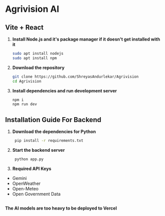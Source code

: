 # Agrivision AI



## Vite + React



1. **Install Node.js and it's package manager if it doesn't get installed with it**

    ```bash
    sudo apt install nodejs
    sudo apt install npm
    ```

2. **Download the repository**

    ```bash
    git clone https://github.com/ShreyasAndurlekar/Agrivision
    cd Agrivision
    ```

3. **Install dependencies and run development server**

    ```bash
    npm i
    npm run dev
    ```

## Installation Guide For Backend 

1. **Download the dependencies for Python**
   ```bash
    pip install -r requirements.txt
    ```
2. **Start the backend server**
   ```bash
    python app.py
    ```

3. **Required API Keys**
- Gemini
- OpenWeather
- Open-Meteo
- Open Government Data
   

   
## 

**The AI models are too heavy to be deployed to Vercel**




    

